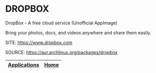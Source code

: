 # DROPBOX

 DropBox - A free cloud service (Unofficial AppImage)
 
 Bring your photos, docs, and videos anywhere and share them easily.
 
 SITE: https://www.dropbox.com

 SOURCE: https://aur.archlinux.org/packages/dropbox

 | [Applications](https://portable-linux-apps.github.io/apps.html) | [Home](https://portable-linux-apps.github.io)
 | --- | --- |

